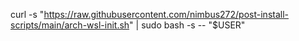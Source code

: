 curl -s "https://raw.githubusercontent.com/nimbus272/post-install-scripts/main/arch-wsl-init.sh" | sudo bash -s -- "$USER"
